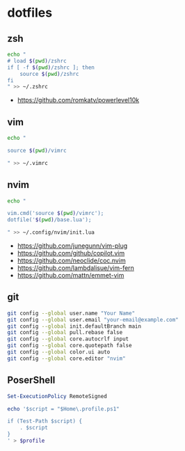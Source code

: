 # dotfiles

## zsh

```zsh
echo "
# load $(pwd)/zshrc
if [ -f $(pwd)/zshrc ]; then
	source $(pwd)/zshrc
fi
" >> ~/.zshrc
```

- https://github.com/romkatv/powerlevel10k

## vim

```bash
echo "

source $(pwd)/vimrc

" >> ~/.vimrc
```

## nvim

```bash
echo "

vim.cmd('source $(pwd)/vimrc');
dotfile('$(pwd)/base.lua');

" >> ~/.config/nvim/init.lua
```

- https://github.com/junegunn/vim-plug
- https://github.com/github/copilot.vim
- https://github.com/neoclide/coc.nvim
- https://github.com/lambdalisue/vim-fern
- https://github.com/mattn/emmet-vim

## git

```bash
git config --global user.name "Your Name"
git config --global user.email "your-email@example.com"
git config --global init.defaultBranch main
git config --global pull.rebase false
git config --global core.autocrlf input
git config --global core.quotepath false
git config --global color.ui auto
git config --global core.editor "nvim"
```

## PoserShell

```ps1
Set-ExecutionPolicy RemoteSigned

echo '$script = "$Home\.profile.ps1"

if (Test-Path $script) {
    . $script
}
' > $profile
```
